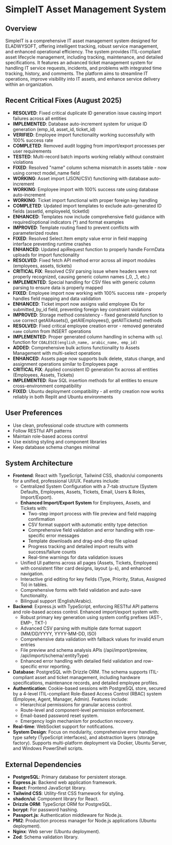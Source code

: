 # SimpleIT Asset Management System

## Overview
SimpleIT is a comprehensive IT asset management system designed for ELADWYSOFT, offering intelligent tracking, robust service management, and enhanced operational efficiency. The system provides ITIL-compliant asset lifecycle management, including tracking, maintenance, and detailed specifications. It features an advanced ticket management system for handling IT service requests, incidents, and problems with integrated time tracking, history, and comments. The platform aims to streamline IT operations, improve visibility into IT assets, and enhance service delivery within an organization.

## Recent Critical Fixes (August 2025)
- **RESOLVED**: Fixed critical duplicate ID generation issue causing import failures across all entities
- **IMPLEMENTED**: Database auto-increment system for unique ID generation (emp_id, asset_id, ticket_id)
- **VERIFIED**: Employee import functionality working successfully with 100% success rate
- **COMPLETED**: Removed audit logging from import/export processes per user requirements
- **TESTED**: Multi-record batch imports working reliably without constraint violations
- **FIXED**: Resolved "name" column schema mismatch in assets table - now using correct model_name field
- **WORKING**: Asset import (JSON/CSV) functioning with database auto-increment
- **WORKING**: Employee import with 100% success rate using database auto-increment
- **WORKING**: Ticket import functional with proper foreign key handling
- **COMPLETED**: Updated import templates to exclude auto-generated ID fields (assetId, employeeId, ticketId)
- **ENHANCED**: Templates now include comprehensive field guidance with required/optional indicators (*) and format examples
- **IMPROVED**: Template routing fixed to prevent conflicts with parameterized routes
- **FIXED**: Resolved Select.Item empty value error in field mapping interface preventing runtime crashes
- **ENHANCED**: Updated apiRequest function to properly handle FormData uploads for import functionality
- **RESOLVED**: Fixed fetch API method error across all import modules (employees, assets, tickets)
- **CRITICAL FIX**: Resolved CSV parsing issue where headers were not properly recognized, causing generic column names (_0, _1, etc.)
- **IMPLEMENTED**: Special handling for CSV files with generic column parsing to ensure data is properly mapped
- **FIXED**: Employee import now working with 100% success rate - properly handles field mapping and data validation
- **ENHANCED**: Ticket import now assigns valid employee IDs for submitted_by_id field, preventing foreign key constraint violations
- **IMPROVED**: Storage method consistency - fixed generateId function to use correct getAllAssets(), getAllEmployees(), getAllTickets() methods
- **RESOLVED**: Fixed critical employee creation error - removed generated `name` column from INSERT operations
- **IMPLEMENTED**: Proper generated column handling in schema with `sql` function for `COALESCE(english_name, arabic_name, emp_id)`
- **ADDED**: Comprehensive bulk actions functionality to Assets Management with multi-select operations
- **ENHANCED**: Assets page now supports bulk delete, status change, and assignment operations similar to Employees page
- **CRITICAL FIX**: Applied consistent ID generation fix across all entities (Employees, Assets, Tickets)
- **IMPLEMENTED**: Raw SQL insertion methods for all entities to ensure cross-environment compatibility
- **FIXED**: Ubuntu deployment compatibility - all entity creation now works reliably in both Replit and Ubuntu environments

## User Preferences
- Use clean, professional code structure with comments
- Follow RESTful API patterns
- Maintain role-based access control
- Use existing styling and component libraries
- Keep database schema changes minimal

## System Architecture
- **Frontend**: React with TypeScript, Tailwind CSS, shadcn/ui components for a unified, professional UI/UX. Features include:
    - Centralized System Configuration with a 7-tab structure (System Defaults, Employees, Assets, Tickets, Email, Users & Roles, Import/Export).
    - **Enhanced Import/Export System** for Employees, Assets, and Tickets with:
      - Two-step import process with file preview and field mapping confirmation
      - CSV format support with automatic entity type detection
      - Comprehensive field validation and error handling with row-specific error messages
      - Template downloads and drag-and-drop file upload
      - Progress tracking and detailed import results with success/failure counts
      - Real-time warnings for data validation issues
    - Unified UI patterns across all pages (Assets, Tickets, Employees) with consistent filter card designs, layout (`p-6`), and enhanced navigation.
    - Interactive grid editing for key fields (Type, Priority, Status, Assigned To) in tables.
    - Comprehensive forms with field validation and auto-save functionality.
    - Bilingual support (English/Arabic).
- **Backend**: Express.js with TypeScript, enforcing RESTful API patterns and role-based access control. Enhanced import/export system with:
    - Robust primary key generation using system config prefixes (AST-, EMP-, TKT-)
    - Advanced CSV parsing with multiple date format support (MM/DD/YYYY, YYYY-MM-DD, ISO)
    - Comprehensive data validation with fallback values for invalid enum entries
    - File preview and schema analysis APIs (/api/import/preview, /api/import/schema/:entityType)
    - Enhanced error handling with detailed field validation and row-specific error reporting.
- **Database**: PostgreSQL with Drizzle ORM. The schema supports ITIL-compliant asset and ticket management, including hardware specifications, maintenance records, and detailed employee profiles.
- **Authentication**: Cookie-based sessions with PostgreSQL store, secured by a 4-level ITIL-compliant Role-Based Access Control (RBAC) system (Employee, Agent, Manager, Admin). Features include:
    - Hierarchical permissions for granular access control.
    - Route-level and component-level permission enforcement.
    - Email-based password reset system.
    - Emergency login mechanism for production recovery.
- **Real-time**: WebSocket support for notifications.
- **System Design**: Focus on modularity, comprehensive error handling, type safety (TypeScript interfaces), and abstraction layers (storage factory). Supports multi-platform deployment via Docker, Ubuntu Server, and Windows PowerShell scripts.

## External Dependencies
- **PostgreSQL**: Primary database for persistent storage.
- **Express.js**: Backend web application framework.
- **React**: Frontend JavaScript library.
- **Tailwind CSS**: Utility-first CSS framework for styling.
- **shadcn/ui**: Component library for React.
- **Drizzle ORM**: TypeScript ORM for PostgreSQL.
- **bcrypt**: For password hashing.
- **Passport.js**: Authentication middleware for Node.js.
- **PM2**: Production process manager for Node.js applications (Ubuntu deployment).
- **Nginx**: Web server (Ubuntu deployment).
- **Zod**: Schema validation library.